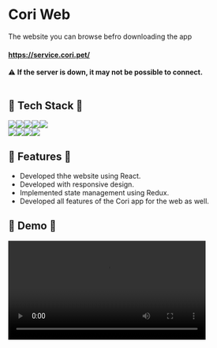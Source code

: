 # Cori Web

The website you can browse befro downloading the app

#### <https://service.cori.pet/>

⚠️ **If the server is down, it may not be possible to connect.**
<br/><br/>

## 🫧 Tech Stack 🫧

<img src="https://img.shields.io/badge/javascript-F7DF1E?style=for-the-badge&logo=javascript&logoColor=white"><img src="https://img.shields.io/badge/typescript-3178C6?style=for-the-badge&logo=typescript&logoColor=white"><img src="https://img.shields.io/badge/react-61DAFB?style=for-the-badge&logo=react&logoColor=white"><img src="https://img.shields.io/badge/css-1572B6?style=for-the-badge&logo=css3&logoColor=white"><img src="https://img.shields.io/badge/HTML5-E34F26?style=for-the-badge&logo=HTML5&logoColor=white"><br/>
<img src="https://img.shields.io/badge/Redux-764ABC?style=for-the-badge&logo=redux&logoColor=white"/><img src="https://img.shields.io/badge/axios-2A1659?style=for-the-badge&logo=axios&logoColor=white"><img src="https://img.shields.io/badge/firebase-FFCA28?style=for-the-badge&logo=firebase&logoColor=white"><img src="https://img.shields.io/badge/styled components-DB7093?style=for-the-badge&amp;logo=styled-components&amp;logoColor=white" />
<br/>

## 🫧 Features 🫧

- Developed thhe website using React.
- Developed with responsive design.
- Implemented state management using Redux.
- Developed all features of the Cori app for the web as well.

## 🫧 Demo 🫧

<video width="400" controls autoplay>
    <source src="assets/web1.mov" type="video/mp4">
    <source src="assets/web2.mov" type="video/mp4">
    <source src="assets/web3.mov" type="video/mp4">
</video>

